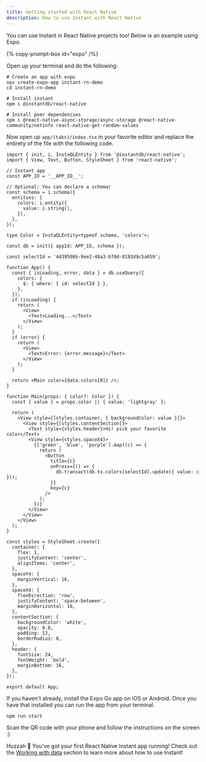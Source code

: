 ```yaml
---
title: Getting started with React Native
description: How to use Instant with React Native
---
```


You can use Instant in React Native projects too! Below is an example using Expo.

{% copy-prompt-box id="expo" /%}

Open up your terminal and do the following:

```shell {% showCopy=true %}
# Create an app with expo
npx create-expo-app instant-rn-demo
cd instant-rn-demo

# Install instant
npm i @instantdb/react-native

# Install peer dependencies
npm i @react-native-async-storage/async-storage @react-native-community/netinfo react-native-get-random-values
```

Now open up `app/(tabs)/index.tsx` in your favorite editor and replace the entirety of the file with the following code.

```tsx {% showCopy=true %}
import { init, i, InstaQLEntity } from '@instantdb/react-native';
import { View, Text, Button, StyleSheet } from 'react-native';

// Instant app
const APP_ID = '__APP_ID__';

// Optional: You can declare a schema!
const schema = i.schema({
  entities: {
    colors: i.entity({
      value: i.string(),
    }),
  },
});

type Color = InstaQLEntity<typeof schema, 'colors'>;

const db = init({ appId: APP_ID, schema });

const selectId = '4d39508b-9ee2-48a3-b70d-8192d9c5a059';

function App() {
  const { isLoading, error, data } = db.useQuery({
    colors: {
      $: { where: { id: selectId } },
    },
  });
  if (isLoading) {
    return (
      <View>
        <Text>Loading...</Text>
      </View>
    );
  }
  if (error) {
    return (
      <View>
        <Text>Error: {error.message}</Text>
      </View>
    );
  }

  return <Main color={data.colors[0]} />;
}

function Main(props: { color?: Color }) {
  const { value } = props.color || { value: 'lightgray' };

  return (
    <View style={[styles.container, { backgroundColor: value }]}>
      <View style={[styles.contentSection]}>
        <Text style={styles.header}>Hi! pick your favorite color</Text>
        <View style={styles.spaceX4}>
          {['green', 'blue', 'purple'].map((c) => {
            return (
              <Button
                title={c}
                onPress={() => {
                  db.transact(db.tx.colors[selectId].update({ value: c }));
                }}
                key={c}
              />
            );
          })}
        </View>
      </View>
    </View>
  );
}

const styles = StyleSheet.create({
  container: {
    flex: 1,
    justifyContent: 'center',
    alignItems: 'center',
  },
  spaceY4: {
    marginVertical: 16,
  },
  spaceX4: {
    flexDirection: 'row',
    justifyContent: 'space-between',
    marginHorizontal: 16,
  },
  contentSection: {
    backgroundColor: 'white',
    opacity: 0.8,
    padding: 12,
    borderRadius: 8,
  },
  header: {
    fontSize: 24,
    fontWeight: 'bold',
    marginBottom: 16,
  },
});

export default App;
```

If you haven't already, install the Expo Go app on iOS or Android. Once you have that installed you can run the app from your terminal.

```
npm run start
```

Scan the QR code with your phone and follow the instructions on the screen :)

Huzzah 🎉 You've got your first React Native Instant app running! Check out the [Working with data](/docs/init) section to learn more about how to use Instant!
